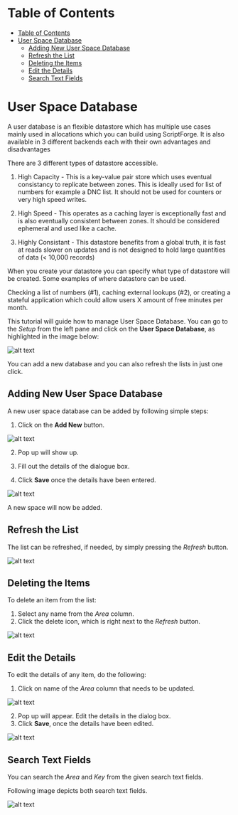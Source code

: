 # Table of Contents

* [Table of Contents](#table-of-contents)
* [User Space Database](#user-space-database)
    * [Adding New User Space Database](#adding-new-user-space-database)
    * [Refresh the List](#refresh-the-list)
    * [Deleting the Items](#deleting-the-items)
    * [Edit the Details](#edit-the-details)
    * [Search Text Fields](#search-text-fields)
 


# User Space Database

A user database is an flexible datastore which has multiple use cases mainly used in allocations which you can build using ScriptForge. It is also available in 3 different backends each with their own advantages and disadvantages

There are 3 different types of datastore accessible.

1. High Capacity - This is a key-value pair store which uses eventual consistancy to replicate between zones. This is ideally used for list of numbers for example a DNC list. It should not be used for counters or very high speed writes.

2. High Speed - This operates as a caching layer is exceptionally fast and is also eventually consistent between zones. It should be considered ephemeral and used like a cache.

3. Highly Consistant - This datastore benefits from a global truth, it is fast at reads slower on updates and is not designed to hold large quantities of data (< 10,000 records)

When you create your datastore you can specify what type of datastore will be created.
Some examples of where datastore can be used.

Checking a list of numbers (#1), caching external lookups (#2), or creating a stateful application which could allow users X amount of free minutes per month.

This tutorial will guide how to manage User Space Database. You can go to the *Setup* from the left pane and click on the **User Space Database**, as highlighted in the image below:

![alt text][user-space-img-1]

You can add a new database and you can also refresh the lists in just one click.

## Adding New User Space Database

A new user space database can be added by following simple steps:

1. Click on the **Add New** button.

![alt text][user-space-img-1a]

2.	Pop up will show up.

3.	Fill out the details of the dialogue box.

4.	Click **Save** once the details have been entered.

![alt text][user-space-img-2a]

A new space will now be added.

## Refresh the List

The list can be refreshed, if needed, by simply pressing the *Refresh* button.

![alt text][user-space-img-4]

## Deleting the Items

To delete an item from the list:

1. Select any name from the *Area* column.
2. Click the delete icon, which is right next to the *Refresh* button.

![alt text][user-space-img-5]


## Edit the Details

To edit the details of any item, do the following:

1. Click on name of the *Area* column that needs to be updated.

![alt text][user-space-img-6]

2. Pop up will appear. Edit the details in the dialog box.
3. Click **Save**, once the details have been edited.

![alt text][user-space-img-2a]

## Search Text Fields

You can search the *Area* and *Key* from the given search text fields.

Following image depicts both search text fields.

![alt text][user-space-img-3]

[user-space-img-1]: https://raw.githubusercontent.com/digipigeon/connexcs-user-docs/master/img/user-space-img-1.png "user-space-img-1"
[user-space-img-2]: https://raw.githubusercontent.com/digipigeon/connexcs-user-docs/master/img/user-space-img-2.png "user-space-img-2"
[user-space-img-3]: https://raw.githubusercontent.com/digipigeon/connexcs-user-docs/master/img/user-space-img-3.png "user-space-img-3"
[user-space-img-1a]: https://raw.githubusercontent.com/digipigeon/connexcs-user-docs/master/img/user-space-img-1a.png "user-space-img-1a"
[user-space-img-2a]: https://raw.githubusercontent.com/digipigeon/connexcs-user-docs/master/img/user-space-img-2a.png "user-space-img-2a"
[user-space-img-4]: https://raw.githubusercontent.com/digipigeon/connexcs-user-docs/master/img/user-space-img-4.png "user-space-img-4"
[user-space-img-5]: https://raw.githubusercontent.com/digipigeon/connexcs-user-docs/master/img/user-space-img-5.png "user-space-img-5"
[user-space-img-6]: https://raw.githubusercontent.com/digipigeon/connexcs-user-docs/master/img/user-space-img-6.png "user-space-img-6"

